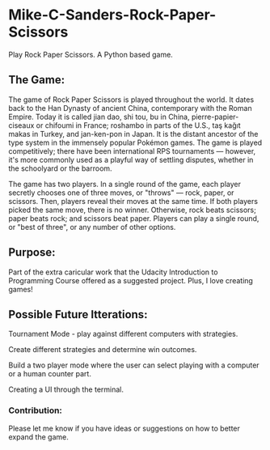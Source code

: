 # Mike-C-Sanders-Rock-Paper-Scissors
Play Rock Paper Scissors. A Python based game.

## The Game:
The game of Rock Paper Scissors is played throughout the world. It dates back to the Han Dynasty of ancient China, contemporary with the Roman Empire. Today it is called jian dao, shi tou, bu in China, pierre-papier-ciseaux or chifoumi in France; roshambo in parts of the U.S., taş kağıt makas in Turkey, and jan-ken-pon in Japan. It is the distant ancestor of the type system in the immensely popular Pokémon games. The game is played competitively; there have been international RPS tournaments — however, it's more commonly used as a playful way of settling disputes, whether in the schoolyard or the barroom.

The game has two players. In a single round of the game, each player secretly chooses one of three moves, or "throws" — rock, paper, or scissors. Then, players reveal their moves at the same time. If both players picked the same move, there is no winner. Otherwise, rock beats scissors; paper beats rock; and scissors beat paper. Players can play a single round, or "best of three", or any number of other options.

## Purpose:
Part of the extra caricular work that the Udacity Introduction to Programming Course offered as a suggested project. Plus, I love creating games! 

## Possible Future Itterations:
Tournament Mode - play against different computers with strategies.

Create different strategies and determine win outcomes. 

Build a two player mode where the user can select playing with a computer or a human counter part.

Creating a UI through the terminal.

### Contribution:
Please let me know if you have ideas or suggestions on how to better expand the game.
